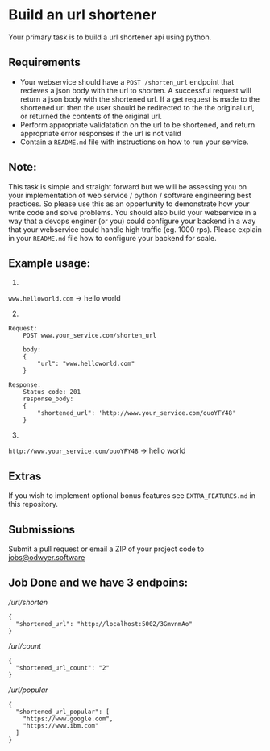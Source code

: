 # Build an url shortener

Your primary task is to build a url shortener api using python.

## Requirements

- Your webservice should have a `POST /shorten_url` endpoint that recieves a json body with the url to shorten. A successful request will return a json body with the shortened url. If a get request is made to the shortened url then the user should be redirected to the the original url, or returned the contents of the original url.
- Perform appropriate validatation on the url to be shortened, and return appropriate error responses if the url is not valid
- Contain a `README.md` file with instructions on how to run your service.

## Note:
This task is simple and straight forward but we will be assessing you on your implementation of web service / python / software engineering best practices. So please use this as an oppertunity to demonstrate how your write code and solve problems. You should also build your webservice in a way that a devops enginer (or you) could configure your backend in a way that your webservice could handle high traffic (eg. 1000 rps). Please explain in your `README.md` file how to configure your backend for scale.

## Example usage:

1)

`www.helloworld.com` -> <html><body> hello world </body> </html>

2)
```
Request:
    POST www.your_service.com/shorten_url

    body:
    {
        "url": "www.helloworld.com"
    }

Response: 
    Status code: 201
    response_body:
    {
        "shortened_url": 'http://www.your_service.com/ouoYFY48'
    }
```
3)

`http://www.your_service.com/ouoYFY48` -> <html><body> hello world </body> </html>


## Extras

If you wish to implement optional bonus features see `EXTRA_FEATURES.md` in this repository.

## Submissions

Submit a pull request or email a ZIP of your project code to [jobs@odwyer.software](mailto:jobs@odwyer.software)


## Job Done and we have 3 endpoins:
*/url/shorten*
```
{
  "shortened_url": "http://localhost:5002/3GmvnmAo"
}
```

*/url/count*
```
{
  "shortened_url_count": "2"
}
```

*/url/popular*
```
{
  "shortened_url_popular": [
    "https://www.google.com",
    "https://www.ibm.com"
  ]
}
```